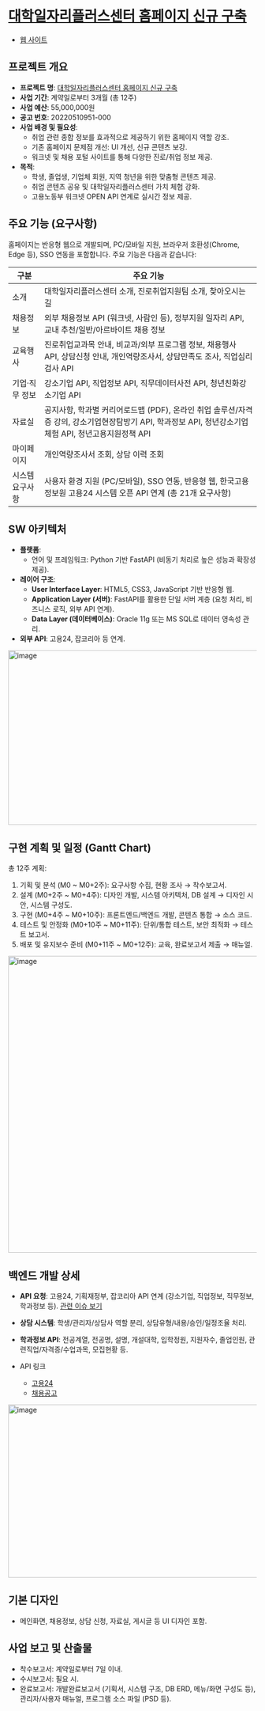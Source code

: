 # [대학일자리플러스센터 홈페이지 신규 구축](https://github.com/RealSan1/Government_Procurement_Business_Plan/blob/main/%EC%A0%9C%EC%95%88%EC%9A%94%EC%B2%AD%EC%84%9C.pdf)
- [웹 사이트](https://government-procurement-business-plan.onrender.com)

## 프로젝트 개요
- **프로젝트 명**: [대학일자리플러스센터 홈페이지 신규 구축](https://www.g2b.go.kr/)
- **사업 기간**: 계약일로부터 3개월 (총 12주)
- **사업 예산**: 55,000,000원
- **공고 번호**: 20220510951-000
- **사업 배경 및 필요성**:
  - 취업 관련 종합 정보를 효과적으로 제공하기 위한 홈페이지 역할 강조.
  - 기존 홈페이지 문제점 개선: UI 개선, 신규 콘텐츠 보강.
  - 워크넷 및 채용 포털 사이트를 통해 다양한 진로/취업 정보 제공.
- **목적**:
  - 학생, 졸업생, 기업체 회원, 지역 청년을 위한 맞춤형 콘텐츠 제공.
  - 취업 콘텐츠 공유 및 대학일자리플러스센터 가치 체험 강화.
  - 고용노동부 워크넷 OPEN API 연계로 실시간 정보 제공.

## 주요 기능 (요구사항)
홈페이지는 반응형 웹으로 개발되며, PC/모바일 지원, 브라우저 호환성(Chrome, Edge 등), SSO 연동을 포함합니다. 주요 기능은 다음과 같습니다:

| 구분       | 주요 기능                                                                 |
|------------|---------------------------------------------------------------------------|
| 소개      | 대학일자리플러스센터 소개, 진로취업지원팀 소개, 찾아오시는 길             |
| 채용정보  | 외부 채용정보 API (워크넷, 사람인 등), 정부지원 일자리 API, 교내 추천/일반/아르바이트 채용 정보 |
| 교육행사  | 진로취업교과목 안내, 비교과/외부 프로그램 정보, 채용행사 API, 상담신청 안내, 개인역량조사서, 상담만족도 조사, 직업심리검사 API |
| 기업·직무 정보 | 강소기업 API, 직업정보 API, 직무데이터사전 API, 청년친화강소기업 API     |
| 자료실    | 공지사항, 학과별 커리어로드맵 (PDF), 온라인 취업 솔루션/자격증 강의, 강소기업현장탐방기 API, 학과정보 API, 청년강소기업체험 API, 청년고용지원정책 API |
| 마이페이지 | 개인역량조사서 조회, 상담 이력 조회                                      |
| 시스템 요구사항 | 사용자 환경 지원 (PC/모바일), SSO 연동, 반응형 웹, 한국고용정보원 고용24 시스템 오픈 API 연계 (총 21개 요구사항) |

## SW 아키텍처
- **플랫폼**:
  - 언어 및 프레임워크: Python 기반 FastAPI (비동기 처리로 높은 성능과 확장성 제공).
- **레이어 구조**:
  - **User Interface Layer**: HTML5, CSS3, JavaScript 기반 반응형 웹.
  - **Application Layer (서버)**: FastAPI를 활용한 단일 서버 계층 (요청 처리, 비즈니스 로직, 외부 API 연계).
  - **Data Layer (데이터베이스)**: Oracle 11g 또는 MS SQL로 데이터 영속성 관리.
- **외부 API**: 고용24, 잡코리아 등 연계.

<img width="985" height="353" alt="image" src="https://github.com/user-attachments/assets/06c272f2-efa8-438a-b4e0-86ca4871c576" />


## 구현 계획 및 일정 (Gantt Chart)

총 12주 계획:
1. 기획 및 분석 (M0 ~ M0+2주): 요구사항 수집, 현황 조사 → 착수보고서.
2. 설계 (M0+2주 ~ M0+4주): 디자인 개발, 시스템 아키텍처, DB 설계 → 디자인 시안, 시스템 구성도.
3. 구현 (M0+4주 ~ M0+10주): 프론트엔드/백엔드 개발, 콘텐츠 통합 → 소스 코드.
4. 테스트 및 안정화 (M0+10주 ~ M0+11주): 단위/통합 테스트, 보안 최적화 → 테스트 보고서.
5. 배포 및 유지보수 준비 (M0+11주 ~ M0+12주): 교육, 완료보고서 제출 → 매뉴얼.

<img width="2000" height="600" alt="image" src="https://github.com/user-attachments/assets/b027be13-50fc-459c-8ce3-24e8578fc85e" />

## 백엔드 개발 상세
- **API 요청**: 고용24, 기획재정부, 잡코리아 API 연계 (강소기업, 직업정보, 직무정보, 학과정보 등). [관련 이슈 보기](https://github.com/RealSan1/Government_Procurement_Business_Plan/issues/1)
- **상담 시스템**: 학생/관리자/상담사 역할 분리, 상담유형/내용/승인/일정조율 처리.
- **학과정보 API**: 전공계열, 전공명, 설명, 개설대학, 입학정원, 지원자수, 졸업인원, 관련직업/자격증/수업과목, 모집현황 등.

- API 링크
  - [고용24](https://www.work24.go.kr/cm/e/a/0110/selectOpenApiIntro.do?bbsClCd=OosccI71O3P2dBxVz5A40Q%3D%3D)
  - [채용공고](https://www.data.go.kr/index.do)
<img width="1020" height="350" alt="image" src="https://github.com/user-attachments/assets/5caa315e-9150-46ad-9b03-243be1cdefa8" />

## 기본 디자인
- 메인화면, 채용정보, 상담 신청, 자료실, 게시글 등 UI 디자인 포함.

## 사업 보고 및 산출물
- 착수보고서: 계약일로부터 7일 이내.
- 수시보고서: 필요 시.
- 완료보고서: 개발완료보고서 (기획서, 시스템 구조, DB ERD, 메뉴/화면 구성도 등), 관리자/사용자 매뉴얼, 프로그램 소스 파일 (PSD 등).

